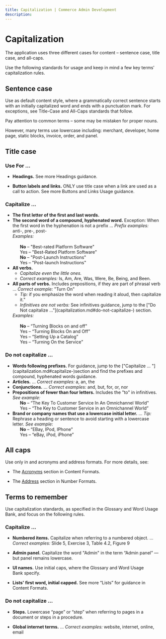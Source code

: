 ```yaml
---
title: Capitalization | Commerce Admin Development
description:
---
```


# Capitalization

The application uses three different cases for content – sentence case, title case, and all-caps.

Use the following standards for usage and keep in mind a few key terms' capitalization rules.

## Sentence case

Use as default content style, where a grammatically correct sentence starts with an initially capitalized word and ends with a punctuation mark. For exceptions, see Title-Case and All-Caps standards that follow.

Pay attention to common terms – some may be mistaken for proper nouns.

However, many terms use lowercase including: merchant, developer, home page, static blocks, invoice, order, and panel.

## Title case

### Use For ...

*  **Headings.** See more Headings guidance.

*  **Button labels and links.** ONLY use title case when a link are used as a call to action. See more Buttons and Links Usage guidance.

### Capitalize ...

<ul>
  <li><strong>The first letter of the first and last words.</strong></li>
  <li><strong>The second word of a compound, hyphenated word.</strong> Exception: When the first word in the hyphenation is not a prefix ... <em>Prefix examples:</em> anti-, pre-, post-<br>
  <em>Examples:</em><br><br>
    <ul style="list-style-type:none">
      <li><strong>No</strong> – "Best-rated Platform Software"</li>
      <li>Yes – "Best-Rated Platform Software"</li>
    </ul>
    <ul style="list-style-type:none">
      <li><strong>No</strong> – "Post-Launch Instructions"</li>
      <li>Yes – "Post-launch Instructions"</li>
    </ul>
  </li>
  <li><strong>All verbs.</strong>
    <ul>
      <li><em>Capitalize even the little ones.</em></li>
      <li><em>Correct examples:</em> Is, Am, Are, Was, Were, Be, Being, and Been.</li>
    </ul>
  </li>
  <li><strong>All parts of verbs.</strong> Includes prepositions, if they are part of phrasal verb ... <em>Correct example:</em> "Turn On"
    <ul>
      <li><em>Tip:</em> if you emphasize the word when reading it aloud, then capitalize it."</li>
      <li><em>Infinitives are not verbs:</em> See infinitives guidance, jump to the <span markdown="1">["Do Not capitalize ..."](capitalization.md#do-not-capitalize-)</span> section.</li>
    </ul>
  <em>Examples:</em><br><br>
    <ul style="list-style-type:none">
      <li><strong>No</strong> – “Turning Blocks on and off"</li>
      <li>Yes – “Turning Blocks On and Off”</li>
      <li>Yes – “Setting Up a Catalog”</li>
      <li>Yes – “Turning On the Service”</li>
    </ul>
    </li>
</ul>

### Do not capitalize ...

<ul>
  <li><strong>Words following prefixes.</strong> For guidance, jump to the <span markdown="1">["Capitalize ... "](capitalization.md#capitalize-)</span>section and find the prefixes and compound, hyphenated words guidance.</li>
  <li><strong>Articles.</strong> ... <em>Correct examples:</em> a, an, the</li>
  <li><strong>Conjunctions.</strong> ... <em>Correct examples:</em> and, but, for, or, nor</li>
  <li><strong>Prepositions of fewer than four letters.</strong> Includes the "to" in infinitives. <em>See example:</em>
    <ul style="list-style-type:none">
      <li><strong>No</strong> – “The Key To Customer Service In An Omnichannel World"</li>
      <li>Yes – “The Key to Customer Service in an Omnichannel World”</li>
    </ul>
    </li>
  <li><strong>Brand or company names that use a lowercase initial letter.</strong> ... <em>Tip:</em> Rephrase a heading or sentence to avoid starting with a lowercase letter. <em>See example:</em>
    <ul style="list-style-type:none">
      <li><strong>No</strong> – “EBay, IPod, IPhone"</li>
      <li>Yes – “eBay, iPod, iPhone”</li>
    </ul>
  </li>
</ul>

## All caps

Use only in and acronyms and address formats. For more details, see:

*  The [Acronyms](content-formats.md#acronyms) section in Content Formats.

*  The [Address](content-formats.md#addresses) section in Number Formats.

## Terms to remember

Use capitalization standards, as specified in the Glossary and Word Usage Bank, and focus on the following rules.

### Capitalize ...

*  **Numbered items.** Capitalize when referring to a numbered object. ... *Correct examples:* Slide 5, Exercise 3, Table 4.2, Figure 9

*  **Admin panel.** Capitalize the word "Admin" in the term “Admin panel” — but panel remains lowercase.

*  **UI names.** Use initial caps, where the Glossary and Word Usage Bank specify.

*  **Lists' first word, initial capped.** See more “Lists” for guidance in Content Formats.

### Do not capitalize ...

*  **Steps.** Lowercase “page” or “step” when referring to pages in a document or steps in a procedure.

*  **Global internet terms.** ... *Correct examples:* website, internet, online, email
